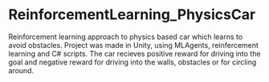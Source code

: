 # ReinforcementLearning_PhysicsCar
  Reinforcement learning approach to physics based car which learns to avoid obstacles. Project was made in Unity, using MLAgents, reinfercement learning and C# scripts. The car recieves positive reward for driving into the goal and negative reward for driving into the walls, obstacles or for circling around.
